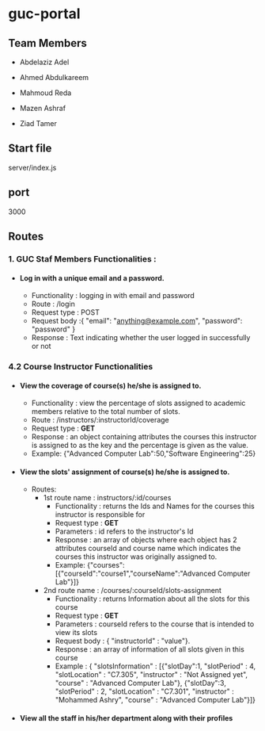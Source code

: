# guc-portal

## Team Members

* Abdelaziz Adel

* Ahmed Abdulkareem

* Mahmoud Reda

* Mazen Ashraf

* Ziad Tamer

  

## Start file

server/index.js

  

## port

3000


## Routes

### 1. GUC Staf Members Functionalities :

* ####  Log in with a unique email and a password.
	* Functionality : logging in with email and password
	* Route : /login
	* Request type : POST
	* Request body :{
    "email": "anything@example.com",
    "password": "password"
}
	* Response : Text indicating whether the user logged in successfully or not

### 4.2 Course Instructor Functionalities
* #### View the coverage of course(s) he/she is assigned to.
    * Functionality : view the percentage of slots assigned to academic members relative to the total number of slots.
    * Route : /instructors/:instructorId/coverage
    * Request type : **GET**
    * Response : an object containing attributes the courses this instructor is assigned to as the key and the percentage is given as the value.
    * Example: {"Advanced Computer Lab":50,"Software Engineering":25}
* #### View the slots' assignment of course(s) he/she is assigned to.
    * Routes:
        * 1st route name : instructors/:id/courses
            * Functionality : returns the Ids and Names for the courses  this instructor is responsible for
            * Request type : **GET**
            * Parameters : id refers to the instructor's Id
            * Response : an array of objects where each object has 2 attributes courseId and course name which indicates the courses this instructor was originally assigned to.
            * Example: {"courses":[{"courseId":"course1","courseName":"Advanced Computer Lab"}]}
        * 2nd route name : /courses/:courseId/slots-assignment
            * Functionality : returns Information about all the slots for this course 
            * Request type : **GET**
            * Parameters : courseId refers to the course that is intended to view its slots
            * Request body : { "instructorId" : "value"}. 
            * Response : an array of information of all slots given in this course
            * Example : { "slotsInformation" : [{"slotDay":1, "slotPeriod" : 4, "slotLocation" : "C7.305", "instructor" : "Not Assigned yet", "course" : "Advanced Computer Lab"}, {"slotDay":3, "slotPeriod" : 2, "slotLocation" : "C7.301", "instructor" : "Mohammed Ashry", "course" : "Advanced Computer Lab"}]}
* #### View all the staff in his/her department along with their profiles
